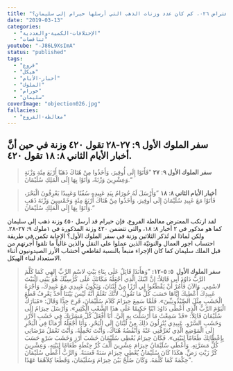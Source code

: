 ```yaml
---
title: "الإعتراض ٠٢٦، كم كان عدد وزنات الذهب التي أرسلها حيرام إلى سليمان؟"
date: "2019-03-13"
categories:
  - "الإختلافات-الكمية-والعددية"
  - "تناقضات"
youtube: "-J86L9XsImA"
status: "published"
tags:
  - "فروع"
  - "هيكل"
  - "أخبار-الأيام"
  - "الملوك"
  - "حورام"
  - "سليمان"
coverImage: "objection026.jpg"
fallacies:
  - "مغالطة-الفروع"
---
```


## **سفر الملوك الأول ٩: ٢٧-٢٨ تقول ٤٢٠ وزنة في حين أنَّ أخبار الأيام الثاني ٨: ١٨ تقول ٤٢٠.**

> **سفر الملوك الأول ٩**: **٢٧** ”فَأَتَوْا إِلَى أُوفِيرَ، وَأَخَذُوا مِنْ هُنَاكَ ذَهَبًا أَرْبَعَ مِئَةِ وَزْنَةٍ وَعِشْرِينَ وَزْنَةً، وَأَتَوْا بِهَا إِلَى الْمَلِكِ سُلَيْمَانَ.“

> **أخبار الأيام الثاني ٨**: **١٨** ”وَأَرْسَلَ لَهُ حُورَامُ بِيَدِ عَبِيدِهِ سُفُنًا وَعَبِيدًا يَعْرِفُونَ الْبَحْرَ، فَأَتَوْا مَعَ عَبِيدِ سُلَيْمَانَ إِلَى أُوفِيرَ، وَأَخَذُوا مِنْ هُنَاكَ أَرْبَعَ مِئَةٍ وَخَمْسِينَ وَزْنَةَ ذَهَبٍ وَأَتَوْا بِهَا إِلَى الْمَلِكِ سُلَيْمَانَ.“

لقد ارتكب المعترض مغالطة الفروع، فإن حيرام قد أرسل ٤٥٠ وزنة ذهب إلى سليمان كما هو مذكور في ٢ أخبار ٨: ١٨، والتي تتضمن ٤٢٠ وزنة المذكورة في ١ملوك ٩: ٢٧-٢٨. ولكن لماذا لم تُذكر الثلاثين وزنة في سفر الملوك الأول؟ الإجابة تكمن في طريقة احتساب اجور العمال والنوتيّة الذين عملوا على النقل والذين غالباً ما تلقوا أُجرتهم من قبل الملك سليمان كما كان الإجراء متبعاً بالنسبة لقاطعي أخشاب الأرز الصيدونيون أثناء الاستعداد لبناء الهيكل.
>__سفر الملوك الأول  ٥: ٥-١٢:__  ”وَهأَنَذَا قَائِلٌ عَلَى بِنَاءِ بَيْتٍ لاسْمِ الرَّبِّ إِلهِي كَمَا كَلَّمَ الرَّبُّ دَاوُدَ أَبِي قَائِلاً: إِنَّ ابْنَكَ الَّذِي أَجْعَلُهُ مَكَانَكَ عَلَى كُرْسِيِّكَ هُوَ يَبْنِي الْبَيْتَ لاسْمِي. وَالآنَ فَأْمُرْ أَنْ يَقْطَعُوا لِي أَرْزًا مِنْ لُبْنَانَ، وَيَكُونُ عَبِيدِي مَعَ عَبِيدِكَ، وَأُجْرَةُ عَبِيدِكَ أُعْطِيكَ إِيَّاهَا حَسَبَ كُلِّ مَا تَقُولُ، لأَنَّكَ تَعْلَمُ أَنَّهُ لَيْسَ بَيْنَنَا أَحَدٌ يَعْرِفُ قَطْعَ الْخَشَبِ مِثْلَ الصِّيْدُونِيِّينَ». فَلَمَّا سَمِعَ حِيرَامُ كَلاَمَ سُلَيْمَانَ، فَرِحَ جِدًّا وَقَالَ: «مُبَارَكٌ الْيَوْمَ الرَّبُّ الَّذِي أَعْطَى دَاوُدَ ابْنًا حَكِيمًا عَلَى هذَا الشَّعْبِ الْكَثِيرِ». وَأَرْسَلَ حِيرَامُ إِلَى سُلَيْمَانَ قَائِلاً: «قَدْ سَمِعْتُ مَا أَرْسَلْتَ بِهِ إِلَيَّ. أَنَا أَفْعَلُ كُلَّ مَسَرَّتِكَ فِي خَشَبِ الأَرْزِ وَخَشَبِ السَّرْوِ. عَبِيدِي يُنْزِلُونَ ذلِكَ مِنْ لُبْنَانَ إِلَى الْبَحْرِ، وَأَنَا أَجْعَلُهُ أَرْمَاثًا فِي الْبَحْرِ إِلَى الْمَوْضِعِ الَّذِي تُعَرِّفُنِي عَنْهُ وَأَنْقُضُهُ هُنَاكَ، وَأَنْتَ تَحْمِلُهُ، وَأَنْتَ تَعْمَلُ مَرْضَاتِي بِإِعْطَائِكَ طَعَامًا لِبَيْتِي». فَكَانَ حِيرَامُ يُعْطِي سُلَيْمَانَ خَشَبَ أَرْزٍ وَخَشَبَ سَرْوٍ حَسَبَ كُلِّ مَسَرَّتِهِ. وَأَعْطَى سُلَيْمَانُ حِيرَامَ عِشْرِينَ أَلْفَ كُرِّ حِنْطَةٍ طَعَامًا لِبَيْتِهِ، وَعِشْرِينَ كُرَّ زَيْتِ رَضٍّ. هكَذَا كَانَ سُلَيْمَانُ يُعْطِي حِيرَامَ سَنَةً فَسَنَةً. وَالرَّبُّ أَعْطَى سُلَيْمَانَ حِكْمَةً كَمَا كَلَّمَهُ. وَكَانَ صُلْحٌ بَيْنَ حِيرَامَ وَسُلَيْمَانَ، وَقَطَعَا كِلاَهُمَا عَهْدًا“.
